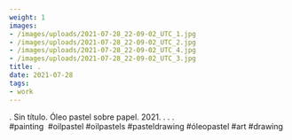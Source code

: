 ```yaml
---
weight: 1
images:
- /images/uploads/2021-07-28_22-09-02_UTC_1.jpg
- /images/uploads/2021-07-28_22-09-02_UTC_2.jpg
- /images/uploads/2021-07-28_22-09-02_UTC_4.jpg
- /images/uploads/2021-07-28_22-09-02_UTC_3.jpg
title: .
date: 2021-07-28
tags:
- work
---
```


.
Sin título.
Óleo pastel sobre papel.
2021.
.
.
.
#painting  #oilpastel #oilpastels #pasteldrawing #óleopastel #art #drawing
